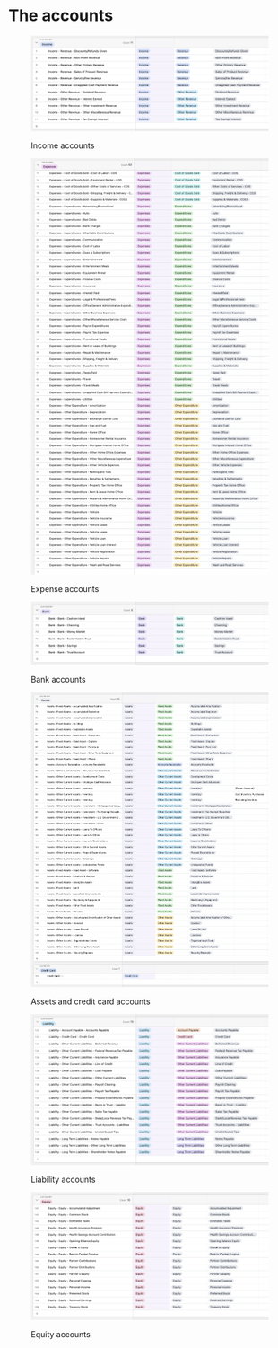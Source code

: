 # The accounts

<figure><img src="../.gitbook/assets/Screen Shot 2023-09-25 at 1.02.59 PM.png" alt=""><figcaption><p>Income accounts</p></figcaption></figure>

<figure><img src="../.gitbook/assets/Screen Shot 2023-09-25 at 1.03.44 PM.png" alt=""><figcaption><p>Expense accounts</p></figcaption></figure>

<figure><img src="../.gitbook/assets/Screen Shot 2023-09-25 at 1.04.21 PM.png" alt=""><figcaption><p>Bank accounts</p></figcaption></figure>

<figure><img src="../.gitbook/assets/Screen Shot 2023-09-25 at 1.04.53 PM.png" alt=""><figcaption><p>Assets and credit card accounts</p></figcaption></figure>

<figure><img src="../.gitbook/assets/Screen Shot 2023-09-25 at 1.05.18 PM.png" alt=""><figcaption><p>Liability accounts</p></figcaption></figure>

<figure><img src="../.gitbook/assets/Screen Shot 2023-09-25 at 1.05.42 PM.png" alt=""><figcaption><p>Equity accounts</p></figcaption></figure>
